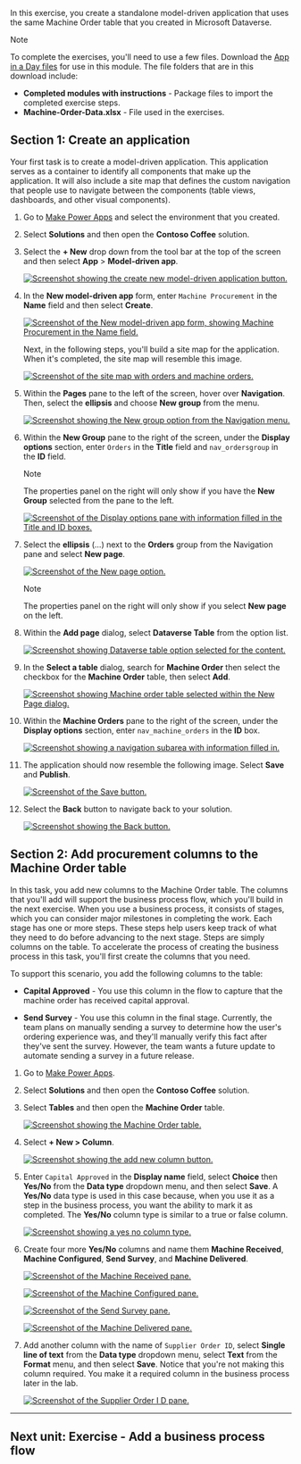 In this exercise, you create a standalone model-driven application that uses the same Machine Order table that you created in Microsoft Dataverse.

Note

To complete the exercises, you'll need to use a few files. Download the [App in a Day files](https://github.com/MicrosoftDocs/mslearn-developer-tools-power-platform/raw/master/in-a-day/AIAD/AppinADayStudentFiles.zip) for use in this module. The file folders that are in this download include:

- **Completed modules with instructions** - Package files to import the completed exercise steps.
- **Machine-Order-Data.xlsx** - File used in the exercises.

## Section 1: Create an application

Your first task is to create a model-driven application. This application serves as a container to identify all components that make up the application. It will also include a site map that defines the custom navigation that people use to navigate between the components (table views, dashboards, and other visual components).

1. Go to [Make Power Apps](https://make.powerapps.com/) and select the environment that you created.

2. Select **Solutions** and then open the **Contoso Coffee** solution.

3. Select the **\+ New** drop down from the tool bar at the top of the screen and then select **App** > **Model-driven app**.

    [![Screenshot showing the create new model-driven application button.](https://learn.microsoft.com/en-us/training/modules/power-apps-model-driven-apps-online-workshop/media/new-model-driven-app.svg)](https://learn.microsoft.com/en-us/training/modules/power-apps-model-driven-apps-online-workshop/media/new-model-driven-app.svg#lightbox)

4. In the **New model-driven app** form, enter `Machine Procurement` in the **Name** field and then select **Create**.

    [![Screenshot of the New model-driven app form, showing Machine Procurement in the Name field.](https://learn.microsoft.com/en-us/training/modules/power-apps-model-driven-apps-online-workshop/media/machine-procurement.svg)](https://learn.microsoft.com/en-us/training/modules/power-apps-model-driven-apps-online-workshop/media/machine-procurement.svg#lightbox)

    Next, in the following steps, you'll build a site map for the application. When it's completed, the site map will resemble this image.

    [![Screenshot of the site map with orders and machine orders.](https://learn.microsoft.com/en-us/training/modules/power-apps-model-driven-apps-online-workshop/media/orders-machine-orders.png)](https://learn.microsoft.com/en-us/training/modules/power-apps-model-driven-apps-online-workshop/media/orders-machine-orders.png#lightbox)

5. Within the **Pages** pane to the left of the screen, hover over **Navigation**. Then, select the **ellipsis** and choose **New group** from the menu.

    [![Screenshot showing the New group option from the Navigation menu.](https://learn.microsoft.com/en-us/training/modules/power-apps-model-driven-apps-online-workshop/media/group.svg)](https://learn.microsoft.com/en-us/training/modules/power-apps-model-driven-apps-online-workshop/media/group.svg#lightbox)

6. Within the **New Group** pane to the right of the screen, under the **Display options** section, enter `Orders` in the **Title** field and `nav_ordersgroup` in the **ID** field.

    Note

    The properties panel on the right will only show if you have the **New Group** selected from the pane to the left.

    [![Screenshot of the Display options pane with information filled in the Title and ID boxes.](https://learn.microsoft.com/en-us/training/modules/power-apps-model-driven-apps-online-workshop/media/navigation-group.svg)](https://learn.microsoft.com/en-us/training/modules/power-apps-model-driven-apps-online-workshop/media/navigation-group.svg#lightbox)

7. Select the **ellipsis** (...) next to the **Orders** group from the Navigation pane and select **New page**.

    [![Screenshot of the New page option.](https://learn.microsoft.com/en-us/training/modules/power-apps-model-driven-apps-online-workshop/media/new-page.svg)](https://learn.microsoft.com/en-us/training/modules/power-apps-model-driven-apps-online-workshop/media/new-page.svg#lightbox)

    Note

    The properties panel on the right will only show if you select **New page** on the left.

8. Within the **Add page** dialog, select **Dataverse Table** from the option list.

    [![Screenshot showing Dataverse table option selected for the content.](https://learn.microsoft.com/en-us/training/modules/power-apps-model-driven-apps-online-workshop/media/new-page-dataverse.svg)](https://learn.microsoft.com/en-us/training/modules/power-apps-model-driven-apps-online-workshop/media/new-page-dataverse.svg#lightbox)

9. In the **Select a table** dialog, search for **Machine Order** then select the checkbox for the **Machine Order** table, then select **Add**.

    [![Screenshot showing Machine order table selected within the New Page dialog.](https://learn.microsoft.com/en-us/training/modules/power-apps-model-driven-apps-online-workshop/media/existing-table.svg)](https://learn.microsoft.com/en-us/training/modules/power-apps-model-driven-apps-online-workshop/media/existing-table.svg#lightbox)

10. Within the **Machine Orders** pane to the right of the screen, under the **Display options** section, enter `nav_machine_orders` in the **ID** box.

    [![Screenshot showing a navigation subarea with information filled in.](https://learn.microsoft.com/en-us/training/modules/power-apps-model-driven-apps-online-workshop/media/navigation-subarea.svg)](https://learn.microsoft.com/en-us/training/modules/power-apps-model-driven-apps-online-workshop/media/navigation-subarea.svg#lightbox)

11. The application should now resemble the following image. Select **Save** and **Publish**.

    [![Screenshot of the Save button.](https://learn.microsoft.com/en-us/training/modules/power-apps-model-driven-apps-online-workshop/media/save.png)](https://learn.microsoft.com/en-us/training/modules/power-apps-model-driven-apps-online-workshop/media/save.png#lightbox)

12. Select the **Back** button to navigate back to your solution.

    [![Screenshot showing the Back button.](https://learn.microsoft.com/en-us/training/modules/power-apps-model-driven-apps-online-workshop/media/back.svg)](https://learn.microsoft.com/en-us/training/modules/power-apps-model-driven-apps-online-workshop/media/back.svg#lightbox)

## Section 2: Add procurement columns to the Machine Order table

In this task, you add new columns to the Machine Order table. The columns that you'll add will support the business process flow, which you'll build in the next exercise. When you use a business process, it consists of stages, which you can consider major milestones in completing the work. Each stage has one or more steps. These steps help users keep track of what they need to do before advancing to the next stage. Steps are simply columns on the table. To accelerate the process of creating the business process in this task, you'll first create the columns that you need.

To support this scenario, you add the following columns to the table:

- **Capital Approved** - You use this column in the flow to capture that the machine order has received capital approval.

- **Send Survey** - You use this column in the final stage. Currently, the team plans on manually sending a survey to determine how the user's ordering experience was, and they'll manually verify this fact after they've sent the survey. However, the team wants a future update to automate sending a survey in a future release.

1. Go to [Make Power Apps](https://make.powerapps.com/).

2. Select **Solutions** and then open the **Contoso Coffee** solution.

3. Select **Tables** and then open the **Machine Order** table.

    [![Screenshot showing the Machine Order table.](https://learn.microsoft.com/en-us/training/modules/power-apps-model-driven-apps-online-workshop/media/machine-order-table.svg)](https://learn.microsoft.com/en-us/training/modules/power-apps-model-driven-apps-online-workshop/media/machine-order-table.svg#lightbox)

4. Select **\+ New > Column**.

    [![Screenshot showing the add new column button.](https://learn.microsoft.com/en-us/training/modules/power-apps-model-driven-apps-online-workshop/media/add-new-column.svg)](https://learn.microsoft.com/en-us/training/modules/power-apps-model-driven-apps-online-workshop/media/add-new-column.svg#lightbox)

5. Enter `Capital Approved` in the **Display name** field, select **Choice** then **Yes/No** from the **Data type** dropdown menu, and then select **Save**. A **Yes/No** data type is used in this case because, when you use it as a step in the business process, you want the ability to mark it as completed. The **Yes/No** column type is similar to a true or false column.

    [![Screenshot showing a yes no column type.](https://learn.microsoft.com/en-us/training/modules/power-apps-model-driven-apps-online-workshop/media/yes-no-column-type.svg)](https://learn.microsoft.com/en-us/training/modules/power-apps-model-driven-apps-online-workshop/media/yes-no-column-type.svg#lightbox)

6. Create four more **Yes/No** columns and name them **Machine Received**, **Machine Configured**, **Send Survey**, and **Machine Delivered**.

    [![Screenshot of the Machine Received pane.](https://learn.microsoft.com/en-us/training/modules/power-apps-model-driven-apps-online-workshop/media/machine-received.svg)](https://learn.microsoft.com/en-us/training/modules/power-apps-model-driven-apps-online-workshop/media/machine-received.svg#lightbox)

    [![Screenshot of the Machine Configured pane.](https://learn.microsoft.com/en-us/training/modules/power-apps-model-driven-apps-online-workshop/media/machine-configured.svg)](https://learn.microsoft.com/en-us/training/modules/power-apps-model-driven-apps-online-workshop/media/machine-configured.svg#lightbox)

    [![Screenshot of the Send Survey pane.](https://learn.microsoft.com/en-us/training/modules/power-apps-model-driven-apps-online-workshop/media/send-survey.svg)](https://learn.microsoft.com/en-us/training/modules/power-apps-model-driven-apps-online-workshop/media/send-survey.svg#lightbox)

    [![Screenshot of the Machine Delivered pane.](https://learn.microsoft.com/en-us/training/modules/power-apps-model-driven-apps-online-workshop/media/machine-delivered.svg)](https://learn.microsoft.com/en-us/training/modules/power-apps-model-driven-apps-online-workshop/media/machine-delivered.svg#lightbox)

7. Add another column with the name of `Supplier Order ID`, select **Single line of text** from the **Data type** dropdown menu, select **Text** from the **Format** menu, and then select **Save**. Notice that you're not making this column required. You make it a required column in the business process later in the lab.

    [![Screenshot of the Supplier Order I D pane.](https://learn.microsoft.com/en-us/training/modules/power-apps-model-driven-apps-online-workshop/media/supplier-order-id.svg)](https://learn.microsoft.com/en-us/training/modules/power-apps-model-driven-apps-online-workshop/media/supplier-order-id.svg#lightbox)

___

## Next unit: Exercise - Add a business process flow
